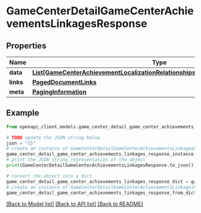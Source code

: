 # GameCenterDetailGameCenterAchievementsLinkagesResponse


## Properties

Name | Type | Description | Notes
------------ | ------------- | ------------- | -------------
**data** | [**List[GameCenterAchievementLocalizationRelationshipsGameCenterAchievementData]**](GameCenterAchievementLocalizationRelationshipsGameCenterAchievementData.md) |  | 
**links** | [**PagedDocumentLinks**](PagedDocumentLinks.md) |  | 
**meta** | [**PagingInformation**](PagingInformation.md) |  | [optional] 

## Example

```python
from openapi_client.models.game_center_detail_game_center_achievements_linkages_response import GameCenterDetailGameCenterAchievementsLinkagesResponse

# TODO update the JSON string below
json = "{}"
# create an instance of GameCenterDetailGameCenterAchievementsLinkagesResponse from a JSON string
game_center_detail_game_center_achievements_linkages_response_instance = GameCenterDetailGameCenterAchievementsLinkagesResponse.from_json(json)
# print the JSON string representation of the object
print(GameCenterDetailGameCenterAchievementsLinkagesResponse.to_json())

# convert the object into a dict
game_center_detail_game_center_achievements_linkages_response_dict = game_center_detail_game_center_achievements_linkages_response_instance.to_dict()
# create an instance of GameCenterDetailGameCenterAchievementsLinkagesResponse from a dict
game_center_detail_game_center_achievements_linkages_response_from_dict = GameCenterDetailGameCenterAchievementsLinkagesResponse.from_dict(game_center_detail_game_center_achievements_linkages_response_dict)
```
[[Back to Model list]](../README.md#documentation-for-models) [[Back to API list]](../README.md#documentation-for-api-endpoints) [[Back to README]](../README.md)


